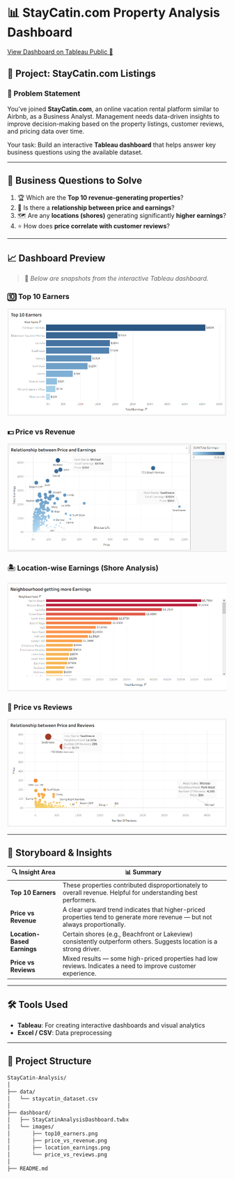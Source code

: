 # 📊 StayCatin.com Property Analysis Dashboard

[View Dashboard on Tableau Public 🔗](https://public.tableau.com/app/profile/kartik.sarwan/viz/StayCatinDataSet/StayCatinAnalysisDashboard?publish=yes)

## 🧠 Project: StayCatin.com Listings

### 📌 Problem Statement

You’ve joined **StayCatin.com**, an online vacation rental platform similar to Airbnb, as a Business Analyst. Management needs data-driven insights to improve decision-making based on the property listings, customer reviews, and pricing data over time.

Your task: Build an interactive **Tableau dashboard** that helps answer key business questions using the available dataset.

---

## 🎯 Business Questions to Solve

1. 🏆 Which are the **Top 10 revenue-generating properties**?
2. 💸 Is there a **relationship between price and earnings**?
3. 🗺️ Are any **locations (shores)** generating significantly **higher earnings**?
4. ⭐ How does **price correlate with customer reviews**?

---

## 📈 Dashboard Preview

> 📍 *Below are snapshots from the interactive Tableau dashboard.*

### 🔟 Top 10 Earners
![Top 10 Earners](images/top-ten-earners.png)

### 💵 Price vs Revenue
![Price vs Revenue](images/relationship-between-price-and-earning.PNG)

### 🏝️ Location-wise Earnings (Shore Analysis)
![Shore-wise Revenue](images/neighbourhood-getting-more-earnings.PNG)

### 💬 Price vs Reviews
![Price vs Reviews](images/relationship-between-price-and-reviews.PNG)

---

## 📌 Storyboard & Insights

| 🔍 Insight Area | 📊 Summary |
|----------------|-----------|
| **Top 10 Earners** | These properties contributed disproportionately to overall revenue. Helpful for understanding best performers. |
| **Price vs Revenue** | A clear upward trend indicates that higher-priced properties tend to generate more revenue — but not always proportionally. |
| **Location-Based Earnings** | Certain shores (e.g., Beachfront or Lakeview) consistently outperform others. Suggests location is a strong driver. |
| **Price vs Reviews** | Mixed results — some high-priced properties had low reviews. Indicates a need to improve customer experience. |

---

## 🛠️ Tools Used

- **Tableau**: For creating interactive dashboards and visual analytics
- **Excel / CSV**: Data preprocessing

---

## 📂 Project Structure

```plaintext
StayCatin-Analysis/
│
├── data/
│   └── staycatin_dataset.csv
│
├── dashboard/
│   ├── StayCatinAnalysisDashboard.twbx
│   └── images/
│       ├── top10_earners.png
│       ├── price_vs_revenue.png
│       ├── location_earnings.png
│       └── price_vs_reviews.png
│
├── README.md

